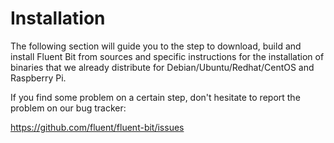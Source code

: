 # Installation

The following section will guide you to the step to download, build and install Fluent Bit from sources and specific instructions for the installation of binaries that we already distribute for Debian/Ubuntu/Redhat/CentOS and Raspberry Pi.

If you find some problem on a certain step, don't hesitate to report the problem on our bug tracker:

https://github.com/fluent/fluent-bit/issues
